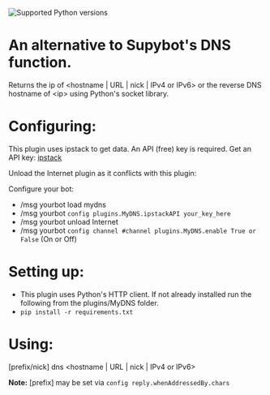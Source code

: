 ![Supported Python versions](https://img.shields.io/badge/python-3.4%2C%203.5%2C%203.6%2C%203.7%2C%203.8-blue.svg)
# An alternative to Supybot's DNS function.
Returns the ip of <hostname | URL | nick | IPv4 or IPv6> or the reverse DNS hostname of \<ip\> using Python's socket library.

Configuring:
===========

This plugin uses ipstack to get data. An API (free) key is required.
Get an API key: [ipstack](https://ipstack.com/)

Unload the Internet plugin as it conflicts with this plugin:

Configure your bot:

* /msg yourbot load mydns
* /msg yourbot `config plugins.MyDNS.ipstackAPI your_key_here`
* /msg yourbot unload Internet
* /msg yourbot `config channel #channel plugins.MyDNS.enable True or False` (On or Off)

Setting up:
==========

* This plugin uses Python's HTTP client. If not already installed run the following from the plugins/MyDNS folder.
* `pip install -r requirements.txt` 

Using:
=====

[prefix/nick] dns <hostname | URL | nick | IPv4 or IPv6>

**Note:** [prefix] may be set via `config reply.whenAddressedBy.chars`
